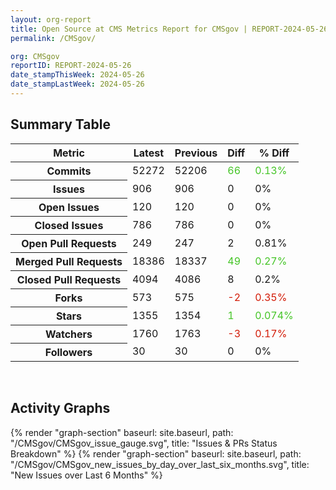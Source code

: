 ```yaml
---
layout: org-report
title: Open Source at CMS Metrics Report for CMSgov | REPORT-2024-05-26
permalink: /CMSgov/

org: CMSgov
reportID: REPORT-2024-05-26
date_stampThisWeek: 2024-05-26
date_stampLastWeek: 2024-05-26
---
```

<div class="summary-table">
  <table class="usa-table usa-table--borderless">
    <h2> Summary Table </h2>
    <thead>
      <tr>
        <th scope="col">Metric</th>
        <th scope="col">Latest</th>
        <th scope="col">Previous</th>
        <th scope="col">Diff</th>
        <th scope="col">% Diff</th>
      </tr>
    </thead>
    <tbody>
      <tr>
        <th scope="row">Commits</th>
        <td>52272</td>
        <td>52206</td>
        <td style="color: #45c527" >66</td>
        <td style="color: #45c527" >0.13%</td>
      </tr>
      <tr>
        <th scope="row">Issues</th>
        <td>906</td>
        <td>906</td>
        <td style="" >0</td>
        <td style="" >0%</td>
      </tr>
      <tr>
        <th scope="row">Open Issues</th>
        <td>120</td>
        <td>120</td>
        <td style="" >0</td>
        <td style="" >0%</td>
      </tr>
      <tr>
        <th scope="row">Closed Issues</th>
        <td>786</td>
        <td>786</td>
        <td style="" >0</td>
        <td style="" >0%</td>
      </tr>
      <tr>
        <th scope="row">Open Pull Requests</th>
        <td>249</td>
        <td>247</td>
        <td style="" >2</td>
        <td style="" >0.81%</td>
      </tr>
      <tr>
        <th scope="row">Merged Pull Requests</th>
        <td>18386</td>
        <td>18337</td>
        <td style="color: #45c527" >49</td>
        <td style="color: #45c527" >0.27%</td>
      </tr>
      <tr>
        <th scope="row">Closed Pull Requests</th>
        <td>4094</td>
        <td>4086</td>
        <td style="" >8</td>
        <td style="" >0.2%</td>
      </tr>
      <tr>
        <th scope="row">Forks</th>
        <td>573</td>
        <td>575</td>
        <td style="color: #d31c08" >-2</td>
        <td style="color: #d31c08" >0.35%</td>
      </tr>
      <tr>
        <th scope="row">Stars</th>
        <td>1355</td>
        <td>1354</td>
        <td style="color: #45c527" >1</td>
        <td style="color: #45c527" >0.074%</td>
      </tr>
      <tr>
        <th scope="row">Watchers</th>
        <td>1760</td>
        <td>1763</td>
        <td style="color: #d31c08" >-3</td>
        <td style="color: #d31c08" >0.17%</td>
      </tr>
      <tr>
        <th scope="row">Followers</th>
        <td>30</td>
        <td>30</td>
        <td style="" >0</td>
        <td style="" >0%</td>
      </tr>
    </tbody>
  </table>
</div>
<div class="graph-container">
  <br>
  <h2>Activity Graphs</h2>
  <div class="all-graphs">
    <!--- Issues/PRs Status Breakdown Graph -->
    {% render "graph-section" baseurl: site.baseurl, path: "/CMSgov/CMSgov_issue_gauge.svg", title: "Issues & PRs Status Breakdown" %}
    <!-- New Issues over Last 6 Months -->
    {% render "graph-section" baseurl: site.baseurl, path: "/CMSgov/CMSgov_new_issues_by_day_over_last_six_months.svg", title: "New Issues over Last 6 Months" %}
  </div>
</div>